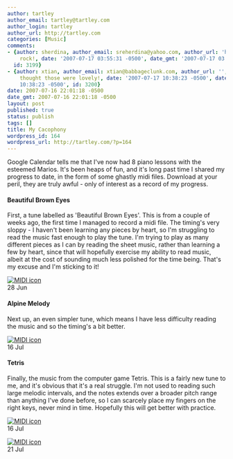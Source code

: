 ```yaml
---
author: tartley
author_email: tartley@tartley.com
author_login: tartley
author_url: http://tartley.com
categories: [Music]
comments:
- {author: sherdina, author_email: sreherdina@yahoo.com, author_url: 'http://', content: You
    rock!, date: '2007-07-17 03:55:31 -0500', date_gmt: '2007-07-17 03:55:31 -0500',
  id: 3199}
- {author: xtian, author_email: xtian@babbageclunk.com, author_url: '', content: I
    thought those were lovely!, date: '2007-07-17 10:38:23 -0500', date_gmt: '2007-07-17
    10:38:23 -0500', id: 3200}
date: 2007-07-16 22:01:18 -0500
date_gmt: 2007-07-16 22:01:18 -0500
layout: post
published: true
status: publish
tags: []
title: My Cacophony
wordpress_id: 164
wordpress_url: http://tartley.com/?p=164
---
```


Google Calendar tells me that I've now had 8 piano lessons with the
esteemed Marios. It's been heaps of fun, and it's long past time I
shared my progress to date, in the form of some ghastly midi files.
Download at your peril, they are truly awful - only of interest as a
record of my progress.

#### Beautiful Brown Eyes

First, a tune labelled as 'Beautiful Brown Eyes'. This is from a couple
of weeks ago, the first time I managed to record a midi file. The
timing's very sloppy - I haven't been learning any pieces by heart, so
I'm struggling to read the music fast enough to play the tune. I'm
trying to play as many different pieces as I can by reading the sheet
music, rather than learning a few by heart, since that will hopefully
exercise my ability to read music, albeit at the cost of sounding much
less polished for the time being. That's my excuse and I'm sticking to
it!

<div class="floatleft">

[![MIDI
icon](/assets/2007/07/midifile.jpg)](http://tartley.com/wp-content/uploads/2007/07/07-06-28-beautiful-brown-eyes.mid "Beautiful Brown Eyes, 2007-06-28")\
28 Jun

</div>

#### Alpine Melody

Next up, an even simpler tune, which means I have less difficulty
reading the music and so the timing's a bit better.

<div class="floatleft">

[![MIDI
icon](/assets/2007/07/midifile.jpg)](http://tartley.com/wp-content/uploads/2007/07/07-07-16-alpine-melody.mid "Alpine Melody, 2007-07-16")\
16 Jul

</div>

#### Tetris

Finally, the music from the computer game Tetris. This is a fairly new
tune to me, and it's obvious that it's a real struggle. I'm not used to
reading such large melodic intervals, and the notes extends over a
broader pitch range than anything I've done before, so I can scarcely
place my fingers on the right keys, never mind in time. Hopefully this
will get better with practice.

<div class="floatleft">

[![MIDI
icon](/assets/2007/07/midifile.jpg)](http://tartley.com/wp-content/uploads/2007/07/07-07-16-tetris-terrible-struggle.mid "Tetris, 2007-07-16")\
16 Jul

</div>

<div class="floatleft">

[![MIDI
icon](/assets/2007/07/midifile.jpg)](http://tartley.com/wp-content/uploads/2007/07/tetris-07-07-21-better.mid "Tetris, 2007-07-21")\
21 Jul

</div>

<div style="clear:both;">

</div>
